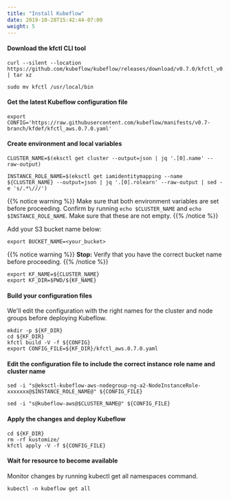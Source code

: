 ```yaml
---
title: "Install Kubeflow"
date: 2019-10-28T15:42:44-07:00
weight: 5
---
```


#### Download the kfctl CLI tool

```
curl --silent --location https://github.com/kubeflow/kubeflow/releases/download/v0.7.0/kfctl_v0.7.0_linux.tar.gz | tar xz

sudo mv kfctl /usr/local/bin
```

#### Get the latest Kubeflow configuration file

```
export CONFIG='https://raw.githubusercontent.com/kubeflow/manifests/v0.7-branch/kfdef/kfctl_aws.0.7.0.yaml'
```

#### Create environment and local variables

```
CLUSTER_NAME=$(eksctl get cluster --output=json | jq '.[0].name' --raw-output)

INSTANCE_ROLE_NAME=$(eksctl get iamidentitymapping --name ${CLUSTER_NAME} --output=json | jq '.[0].rolearn' --raw-output | sed -e 's/.*\///')
```

{{% notice warning %}}
Make sure that both environment variables are set before proceeding.
Confirm by running `echo $CLUSTER_NAME` and `echo $INSTANCE_ROLE_NAME`.
Make sure that these are not empty.
{{% /notice %}}

Add your S3 bucket name below:
```
export BUCKET_NAME=<your_bucket>
```

{{% notice warning %}}
**Stop:** Verify that you have the correct bucket name before proceeding.
{{% /notice %}}

```
export KF_NAME=${CLUSTER_NAME}
export KF_DIR=$PWD/${KF_NAME}
```

#### Build your configuration files
We'll edit the configuration with the right names for the cluster and node groups before deploying Kubeflow.

```
mkdir -p ${KF_DIR}
cd ${KF_DIR}
kfctl build -V -f ${CONFIG}
export CONFIG_FILE=${KF_DIR}/kfctl_aws.0.7.0.yaml

```

#### Edit the configuration file to include the correct instance role name and cluster name
```
sed -i "s@eksctl-kubeflow-aws-nodegroup-ng-a2-NodeInstanceRole-xxxxxxx@$INSTANCE_ROLE_NAME@" ${CONFIG_FILE}

sed -i "s@kubeflow-aws@$CLUSTER_NAME@" ${CONFIG_FILE}

```

#### Apply the changes and deploy Kubeflow
```
cd ${KF_DIR}
rm -rf kustomize/
kfctl apply -V -f ${CONFIG_FILE}
```

#### Wait for resource to become available

Monitor changes by running kubectl get all namespaces command.
```
kubectl -n kubeflow get all
```
